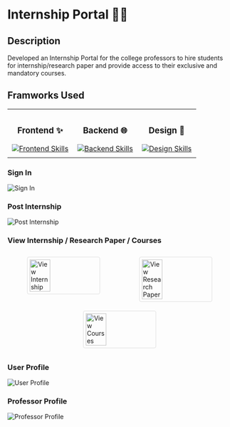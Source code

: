 # Internship Portal 🧑‍💻

## Description

Developed an Internship Portal for the college professors to hire students for internship/research paper and provide access to their exclusive and mandatory courses. 

## Framworks Used
<table>
  <tr>
    <td align="center" style="padding: 10px;">
      <h3>Frontend ✨</h3>
      <a href="https://skillicons.dev">
        <img src="https://skillicons.dev/icons?i=html,css,js,react,tailwind&theme=light" alt="Frontend Skills">
      </a>
    </td>
    <td align="center" style="padding: 10px;">
      <h3>Backend 🌐</h3>
      <a href="https://skillicons.dev">
        <img src="https://skillicons.dev/icons?i=django&theme=light" alt="Backend Skills">
      </a>
    </td>
    <td align="center" style="padding: 10px;">
      <h3>Design 🎨</h3>
      <a href="https://skillicons.dev">
        <img src="https://skillicons.dev/icons?i=figma&theme=light" alt="Design Skills">
      </a>
    </td>
  </tr>
</table>


### Sign In
![Sign In](https://github.com/jigarsiddhpura/Internship-Portal/assets/95428432/e7cf6252-a797-4737-8101-c80b1130d560)

### Post Internship
![Post Internship](https://github.com/jigarsiddhpura/Internship-Portal/assets/95428432/f71c718d-4cb8-4e92-a537-854866d73d71)

### View Internship / Research Paper / Courses
<div style="display: flex; justify-content: space-around; flex-wrap: wrap;">
  <img src="https://github.com/jigarsiddhpura/Internship-Portal/assets/95428432/ef192822-c8d1-450e-9291-a7aba001052a" alt="View Internship" style="width: 30%; border: 1px solid #ddd; border-radius: 4px; padding: 5px; margin: 10px;">
  <img src="https://github.com/jigarsiddhpura/Internship-Portal/assets/95428432/5584cfe2-ab2c-43ca-bf1a-58c459182c94" alt="View Research Paper" style="width: 30%; border: 1px solid #ddd; border-radius: 4px; padding: 5px; margin: 10px;">
  <img src="https://github.com/jigarsiddhpura/Internship-Portal/assets/95428432/699fbec3-e2b5-4498-bac2-4e3ccd15ad3d" alt="View Courses" style="width: 30%; border: 1px solid #ddd; border-radius: 4px; padding: 5px; margin: 10px;">
</div>

### User Profile
![User Profile](https://github.com/jigarsiddhpura/Internship-Portal/assets/95428432/8de8b470-875e-44f8-a2e0-1da0d20f9176)

### Professor Profile
![Professor Profile](https://github.com/jigarsiddhpura/Internship-Portal/assets/95428432/9ff83fed-a883-4e1b-a351-f7168420d186)

